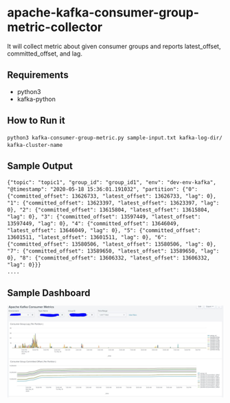# apache-kafka-consumer-group-metric-collector
It will collect metric about given consumer groups and reports latest_offset, committed_offset, and lag.

## Requirements
* python3
* kafka-python

## How to Run it
`python3 kafka-consumer-group-metric.py sample-input.txt kafka-log-dir/ kafka-cluster-name`

## Sample Output
```
{"topic": "topic1", "group_id": "group_id1", "env": "dev-env-kafka", "@timestamp": "2020-05-18 15:36:01.191032", "partition": {"0": {"committed_offset": 13626733, "latest_offset": 13626733, "lag": 0}, "1": {"committed_offset": 13623397, "latest_offset": 13623397, "lag": 0}, "2": {"committed_offset": 13615804, "latest_offset": 13615804, "lag": 0}, "3": {"committed_offset": 13597449, "latest_offset": 13597449, "lag": 0}, "4": {"committed_offset": 13646049, "latest_offset": 13646049, "lag": 0}, "5": {"committed_offset": 13601511, "latest_offset": 13601511, "lag": 0}, "6": {"committed_offset": 13580506, "latest_offset": 13580506, "lag": 0}, "7": {"committed_offset": 13589650, "latest_offset": 13589650, "lag": 0}, "8": {"committed_offset": 13606332, "latest_offset": 13606332, "lag": 0}}}
....
```

## Sample Dashboard
![](sample-splunk-dashboard..JPG)
